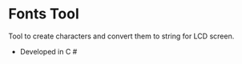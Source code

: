 # Fonts Tool
Tool to create characters and convert them to string for LCD screen.
- Developed in C #